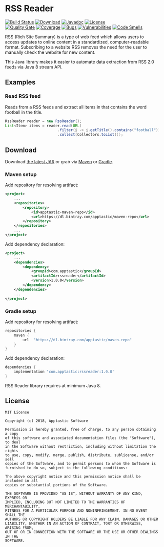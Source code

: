RSS Reader
==========

[![Build Status](https://travis-ci.org/w3stling/rssreader.svg?branch=master)](https://travis-ci.org/w3stling/rssreader)
[![Download](https://api.bintray.com/packages/apptastic/maven-repo/rssreader/images/download.svg)](https://bintray.com/apptastic/maven-repo/rssreader/_latestVersion)
[![Javadoc](https://img.shields.io/badge/javadoc-1.0.0-blue.svg)](https://w3stling.github.io/rssreader/javadoc/1.0.0)
[![License](http://img.shields.io/:license-MIT-blue.svg?style=flat-round)](http://apptastic-software.mit-license.org)   
[![Quality Gate](https://sonarcloud.io/api/project_badges/measure?project=com.apptastic%3Arssreader&metric=alert_status)](https://sonarcloud.io/dashboard?id=com.apptastic%3Arssreader)
[![Coverage](https://sonarcloud.io/api/project_badges/measure?project=com.apptastic%3Arssreader&metric=coverage)](https://sonarcloud.io/component_measures?id=com.apptastic%3Arssreader&metric=Coverage)
[![Bugs](https://sonarcloud.io/api/project_badges/measure?project=com.apptastic%3Arssreader&metric=bugs)](https://sonarcloud.io/component_measures?id=com.apptastic%3Arssreader&metric=bugs)
[![Vulnerabilities](https://sonarcloud.io/api/project_badges/measure?project=com.apptastic%3Arssreader&metric=vulnerabilities)](https://sonarcloud.io/component_measures?id=com.apptastic%3Arssreader&metric=vulnerabilities)
[![Code Smells](https://sonarcloud.io/api/project_badges/measure?project=com.apptastic%3Arssreader&metric=code_smells)](https://sonarcloud.io/component_measures?id=com.apptastic%3Arssreader&metric=code_smells)

RSS (Rich Site Summary) is a type of web feed which allows users to access updates to online content in a
standardized, computer-readable format. Subscribing to a website RSS removes the need for the user to manually
check the website for new content.

This Java library makes it easier to automate data extraction from RSS 2.0 feeds via Java 8 stream API.

Examples
--------
### Read RSS feed
Reads from a RSS feeds and extract all items in that contains the word football in the title. 
```java
RssReader reader = new RssReader();
List<Item> items = reader.read(URL)
                        .filter(i -> i.getTitle().contains("football"))
                        .collect(Collectors.toList());
```

Download
--------

Download [the latest JAR][1] or grab via [Maven][2] or [Gradle][3].

### Maven setup
Add repository for resolving artifact:
```xml
<project>
    ...
    <repositories>
        <repository>
            <id>apptastic-maven-repo</id>
            <url>https://dl.bintray.com/apptastic/maven-repo</url>
        </repository>
    </repositories>
    ...
</project>
```

Add dependency declaration:
```xml
<project>
    ...
    <dependencies>
        <dependency>
            <groupId>com.apptastic</groupId>
            <artifactId>rssreader</artifactId>
            <version>1.0.0</version>
        </dependency>
    </dependencies>
    ...
</project>
```

### Gradle setup
Add repository for resolving artifact:
```groovy
repositories {
    maven {
        url  "https://dl.bintray.com/apptastic/maven-repo" 
    }
}
```

Add dependency declaration:
```groovy
dependencies {
    implementation 'com.apptastic:rssreader:1.0.0'
}
```

RSS Reader library requires at minimum Java 8.

License
-------

    MIT License
    
    Copyright (c) 2018, Apptastic Software
    
    Permission is hereby granted, free of charge, to any person obtaining a copy
    of this software and associated documentation files (the "Software"), to deal
    in the Software without restriction, including without limitation the rights
    to use, copy, modify, merge, publish, distribute, sublicense, and/or sell
    copies of the Software, and to permit persons to whom the Software is
    furnished to do so, subject to the following conditions:
    
    The above copyright notice and this permission notice shall be included in all
    copies or substantial portions of the Software.
    
    THE SOFTWARE IS PROVIDED "AS IS", WITHOUT WARRANTY OF ANY KIND, EXPRESS OR
    IMPLIED, INCLUDING BUT NOT LIMITED TO THE WARRANTIES OF MERCHANTABILITY,
    FITNESS FOR A PARTICULAR PURPOSE AND NONINFRINGEMENT. IN NO EVENT SHALL THE
    AUTHORS OR COPYRIGHT HOLDERS BE LIABLE FOR ANY CLAIM, DAMAGES OR OTHER
    LIABILITY, WHETHER IN AN ACTION OF CONTRACT, TORT OR OTHERWISE, ARISING FROM,
    OUT OF OR IN CONNECTION WITH THE SOFTWARE OR THE USE OR OTHER DEALINGS IN THE
    SOFTWARE.


[1]: https://bintray.com/apptastic/maven-repo/rssreader/_latestVersion
[2]: https://maven.apache.org
[3]: https://gradle.org